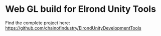 # Web GL build for Elrond Unity Tools
Find the complete project here:
https://github.com/chainofindustry/ElrondUnityDevelopmentTools
